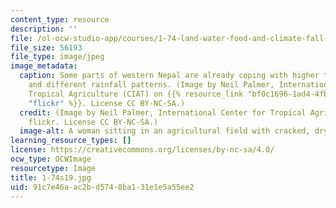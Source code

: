 ```yaml
---
content_type: resource
description: ''
file: /ol-ocw-studio-app/courses/1-74-land-water-food-and-climate-fall-2020/91c7e46aac2bd5748ba131e1e5a55ee2_1-74s19.jpg
file_size: 56193
file_type: image/jpeg
image_metadata:
  caption: Some parts of western Nepal are already coping with higher temperatures
    and different rainfall patterns. (Image by Neil Palmer, International Center for
    Tropical Agriculture (CIAT) on {{% resource_link "bf0c1696-1ad4-4fb5-a503-d83ea1df71bc"
    "flickr" %}}. License CC BY-NC-SA.)
  credit: (Image by Neil Palmer, International Center for Tropical Agriculture (CIAT)on
    flickr. License CC BY-NC-SA.)
  image-alt: A woman sitting in an agricultural field with cracked, dry earth.
learning_resource_types: []
license: https://creativecommons.org/licenses/by-nc-sa/4.0/
ocw_type: OCWImage
resourcetype: Image
title: 1-74s19.jpg
uid: 91c7e46a-ac2b-d574-8ba1-31e1e5a55ee2
---
```

